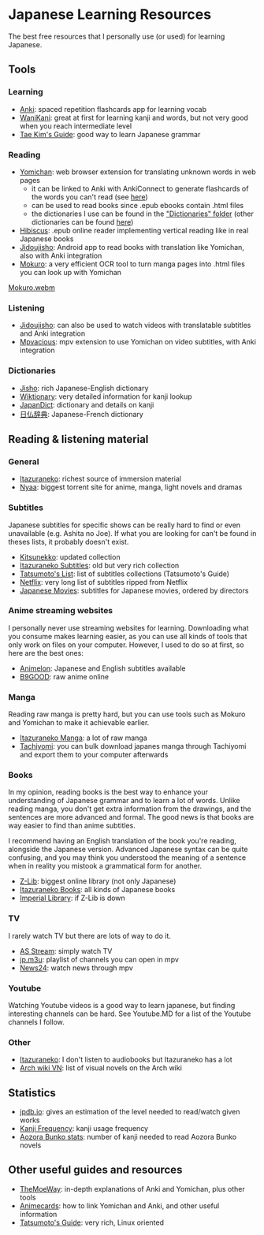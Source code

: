 # Japanese Learning Resources
The best free resources that I personally use (or used) for learning Japanese. 


## Tools

### Learning

* [Anki](https://ankiweb.net/shared/decks/): spaced repetition flashcards app for learning vocab
* [WaniKani](https://ankiweb.net/shared/info/1609000301): great at first for learning kanji and words, but not very good when you reach intermediate level
* [Tae Kim's Guide](https://guidetojapanese.org/learn/grammar): good way to learn Japanese grammar

### Reading

* [Yomichan](https://addons.mozilla.org/en-US/firefox/addon/yomichan/): web browser extension for translating unknown words in web pages
  * it can be linked to Anki with AnkiConnect to generate flashcards of the words you can't read (see [here](https://animecards.site/yomichansetup/))
  * can be used to read books since .epub ebooks contain .html files
  * the dictionaries I use can be found in the ["Dictionaries" folder](https://github.com/IgrecL/Japanese-Learning-Resources/tree/main/Dictionaries) (other dictionaries can be found [here](https://drive.google.com/drive/folders/1tTdLppnqMfVC5otPlX_cs4ixlIgjv_lH))
* [Hibiscus](http://read.hibiscus.moe/): .epub online reader implementing vertical reading like in real Japanese books
* [Jidoujisho](https://github.com/lrorpilla/jidoujisho): Android app to read books with translation like Yomichan, also with Anki integration
* [Mokuro](https://github.com/kha-white/mokuro): a very efficient OCR tool to turn manga pages into .html files you can look up with Yomichan

[Mokuro.webm](https://user-images.githubusercontent.com/99618877/197377340-e298d29b-0657-4340-95dc-33b06c484500.webm)

### Listening

* [Jidoujisho](https://github.com/lrorpilla/jidoujisho): can also be used to watch videos with translatable subtitles and Anki integration
* [Mpvacious](https://github.com/Ajatt-Tools/mpvacious): mpv extension to use Yomichan on video subtitles, with Anki integration


### Dictionaries

* [Jisho](https://jisho.org/): rich Japanese-English dictionary
* [Wiktionary](https://en.wiktionary.org/): very detailed information for kanji lookup
* [JapanDict](https://www.japandict.com/): dictionary and details on kanji
* [日仏辞典](https://www.dictionnaire-japonais.com/): Japanese-French dictionary


## Reading & listening material

### General

* [Itazuraneko](https://itazuraneko.neocities.org/library/librarymain.html): richest source of immersion material
* [Nyaa](https://nyaa.si/): biggest torrent site for anime, manga, light novels and dramas

### Subtitles

Japanese subtitles for specific shows can be really hard to find or even unavailable (e.g. Ashita no Joe). If what you are looking for can't be found in theses lists, it probably doesn't exist.

* [Kitsunekko](https://kitsunekko.net/dirlist.php?dir=subtitles%2Fjapanese%2F): updated collection
* [Itazuraneko Subtitles](https://itazuraneko.neocities.org/library/sub.html): old but very rich collection
* [Tatsumoto's List](https://gist.github.com/tatsumoto-ren/78ba4e5b7c53c7ed2c987015fa05cc2b): list of subtitles collections (Tatsumoto's Guide)
* [Netflix](https://mega.nz/folder/2H4CFQYR#bd9LHl9VOqdT3crrJa0Axw): very long list of subtitles ripped from Netflix
* [Japanese Movies](https://github.com/eurusdagr/Japanese-Movies-Subtitles): subtitles for Japanese movies, ordered by directors

### Anime streaming websites

I personally never use streaming websites for learning. Downloading what you consume makes learning easier, as you can use all kinds of tools that only work on files on your computer. However, I used to do so at first, so here are the best ones:

* [Animelon](https://animelon.com/): Japanese and English subtitles available
* [B9GOOD](http://b9good.com/): raw anime online

### Manga

Reading raw manga is pretty hard, but you can use tools such as Mokuro and Yomichan to make it achievable earlier.
* [Itazuraneko Manga](https://itazuraneko.neocities.org/library/manga.html): a lot of raw manga
* [Tachiyomi](https://github.com/tachiyomiorg/tachiyomi): you can bulk download japanes manga through Tachiyomi and export them to your computer afterwards

### Books

In my opinion, reading books is the best way to enhance your understanding of Japanese grammar and to learn a lot of words. Unlike reading manga, you don't get extra information from the drawings, and the sentences are more advanced and formal. The good news is that books are way easier to find than anime subtitles.

I recommend having an English translation of the book you're reading, alongside the Japanese version. Advanced Japanese syntax can be quite confusing, and you may think you understood the meaning of a sentence when in reality you mistook a grammatical form for another.

* [Z-Lib](https://z-lib.org/): biggest online library (not only Japanese)
* [Itazuraneko Books](https://itazuraneko.neocities.org/library/shousetu.html): all kinds of Japanese books
* [Imperial Library](http://kx5thpx2olielkihfyo4jgjqfb7zx7wxr3sd4xzt26ochei4m6f7tayd.onion/): if Z-Lib is down

### TV

I rarely watch TV but there are lots of way to do it.

* [AS Stream](https://aqstream.com/): simply watch TV
* [jp.m3u](https://raw.githubusercontent.com/gadabao/iptv-org-iptv/gh-pages/countries/jp.m3u): playlist of channels you can open in mpv
* [News24](https://github.com/tatsumoto-ren/dotfiles/blob/main/.local/share/applications/news24.desktop): watch news through mpv

### Youtube

Watching Youtube videos is a good way to learn japanese, but finding interesting channels can be hard.
See Youtube.MD for a list of the Youtube channels I follow.

### Other

* [Itazuraneko](https://itazuraneko.neocities.org/library/onsei.html): I don't listen to audiobooks but Itazuraneko has a lot
* [Arch wiki VN](https://wiki.archlinux.org/title/List_of_games#Visual_novels): list of visual novels on the Arch wiki


## Statistics

* [jpdb.io](https://jpdb.io/): gives an estimation of the level needed to read/watch given works
* [Kanji Frequency](https://scriptin.github.io/kanji-frequency/): kanji usage frequency
* [Aozora Bunko stats](https://core6000.neocities.org/aozora/): number of kanji needed to read Aozora Bunko novels


## Other useful guides and resources

* [TheMoeWay](https://learnjapanese.moe/): in-depth explanations of Anki and Yomichan, plus other tools
* [Animecards](https://animecards.site/): how to link Yomichan and Anki, and other useful information
* [Tatsumoto's Guide](https://tatsumoto.neocities.org/blog/resources.html): very rich, Linux oriented
